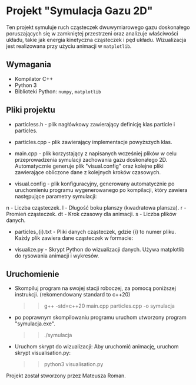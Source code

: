 # Projekt "Symulacja Gazu 2D"

Ten projekt symuluje ruch cząsteczek dwuwymiarowego gazu doskonałego poruszających się w zamkniętej przestrzeni oraz analizuje właściwości układu, takie jak energia kinetyczna cząsteczek i pęd układu. Wizualizacja jest realizowana przy użyciu animacji w `matplotlib`.

## Wymagania
- Kompilator C++
- Python 3
- Biblioteki Python: `numpy`, `matplotlib`

## Pliki projektu

- particless.h - plik nagłówkowy zawierający definicję klas particle i particles.
  
- particles.cpp - plik zawierający implementacje powyższych klas.
- main.cpp - plik korzystający z napisanych wcześniej plików w celu przeprowadzenia symulacji zachowania gazu doskonałego 2D. Automatycznie generuje plik "visual.config" oraz kolejne pliki zawierające obliczone dane z kolejnych kroków czasowych.
  
- visual.config - plik konfiguracyjny, generowany automatycznie po uruchomieniu programu wygenerowanego po kompilacji, który zawiera następujące parametry symulacji:

n - Liczba cząsteczek.
l - Długość boku planszy (kwadratowa plansza).
r - Promień cząsteczek.
dt - Krok czasowy dla animacji.
s - Liczba plików danych.

- particles_{i}.txt - Pliki danych cząsteczek, gdzie {i} to numer pliku. Każdy plik zawiera dane cząsteczek w formacie:

- visualize.py - Skrypt Python do wizualizacji danych. Używa matplotlib do rysowania animacji i wykresów.

## Uruchomienie

- Skompiluj program na swojej stacji roboczej, za pomocą poniższej instrukcji. (rekomendowany standard to c++20)
  >> g++ -std=c++20 main.cpp particles.cpp -o symulacja
- po poprawnym skompilowaniu programu uruchom utworzony program "symulacja.exe".
  >> ./symulacja
- Uruchom skrypt do wizualizacji: Aby uruchomić animację, uruchom skrypt visualisation.py:
  >> python3 visualisation.py

Projekt został stworzony przez Mateusza Roman.
